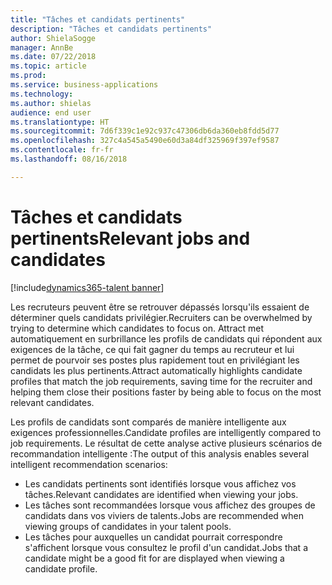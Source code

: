 ```yaml
---
title: "Tâches et candidats pertinents"
description: "Tâches et candidats pertinents"
author: ShielaSogge
manager: AnnBe
ms.date: 07/22/2018
ms.topic: article
ms.prod: 
ms.service: business-applications
ms.technology: 
ms.author: shielas
audience: end user
ms.translationtype: HT
ms.sourcegitcommit: 7d6f339c1e92c937c47306db6da360eb8fdd5d77
ms.openlocfilehash: 327c4a545a5490e60d3a84df325969f397ef9587
ms.contentlocale: fr-fr
ms.lasthandoff: 08/16/2018

---
```


# <a name="relevant-jobs-and-candidates"></a><span data-ttu-id="c9a45-103">Tâches et candidats pertinents</span><span class="sxs-lookup"><span data-stu-id="c9a45-103">Relevant jobs and candidates</span></span>

[!include[dynamics365-talent banner](../../includes/dynamics365-talent.md)]

<span data-ttu-id="c9a45-104">Les recruteurs peuvent être se retrouver dépassés lorsqu'ils essaient de déterminer quels candidats privilégier.</span><span class="sxs-lookup"><span data-stu-id="c9a45-104">Recruiters can be overwhelmed by trying to determine which candidates to focus on.</span></span>
<span data-ttu-id="c9a45-105">Attract met automatiquement en surbrillance les profils de candidats qui répondent aux exigences de la tâche, ce qui fait gagner du temps au recruteur et lui permet de pourvoir ses postes plus rapidement tout en privilégiant les candidats les plus pertinents.</span><span class="sxs-lookup"><span data-stu-id="c9a45-105">Attract automatically highlights candidate profiles that match the job requirements, saving time for the recruiter and helping them close their positions faster by being able to focus on the most relevant candidates.</span></span>

<span data-ttu-id="c9a45-106">Les profils de candidats sont comparés de manière intelligente aux exigences professionnelles.</span><span class="sxs-lookup"><span data-stu-id="c9a45-106">Candidate profiles are intelligently compared to job requirements.</span></span> <span data-ttu-id="c9a45-107">Le résultat de cette analyse active plusieurs scénarios de recommandation intelligente :</span><span class="sxs-lookup"><span data-stu-id="c9a45-107">The output of this analysis enables several intelligent recommendation scenarios:</span></span>

-   <span data-ttu-id="c9a45-108">Les candidats pertinents sont identifiés lorsque vous affichez vos tâches.</span><span class="sxs-lookup"><span data-stu-id="c9a45-108">Relevant candidates are identified when viewing your jobs.</span></span>
-   <span data-ttu-id="c9a45-109">Les tâches sont recommandées lorsque vous affichez des groupes de candidats dans vos viviers de talents.</span><span class="sxs-lookup"><span data-stu-id="c9a45-109">Jobs are recommended when viewing groups of candidates in your talent pools.</span></span>
-   <span data-ttu-id="c9a45-110">Les tâches pour auxquelles un candidat pourrait correspondre s'affichent lorsque vous consultez le profil d'un candidat.</span><span class="sxs-lookup"><span data-stu-id="c9a45-110">Jobs that a candidate might be a good fit for are displayed when viewing a candidate profile.</span></span>
    
<!--
## Who uses this feature
Recruiters
## Availability
Cloud
## Regional availability
Global
-->

